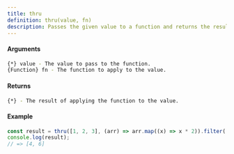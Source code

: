 ```yaml
---
title: thru
definition: thru(value, fn)
description: Passes the given value to a function and returns the result.
---
```



#### Arguments


```bash
{*} value - The value to pass to the function.
{Function} fn - The function to apply to the value.
```


#### Returns


```bash
{*} - The result of applying the function to the value.
```


#### Example


```ts
const result = thru([1, 2, 3], (arr) => arr.map((x) => x * 2)).filter((x) => x > 3);
console.log(result);
// => [4, 6]
```